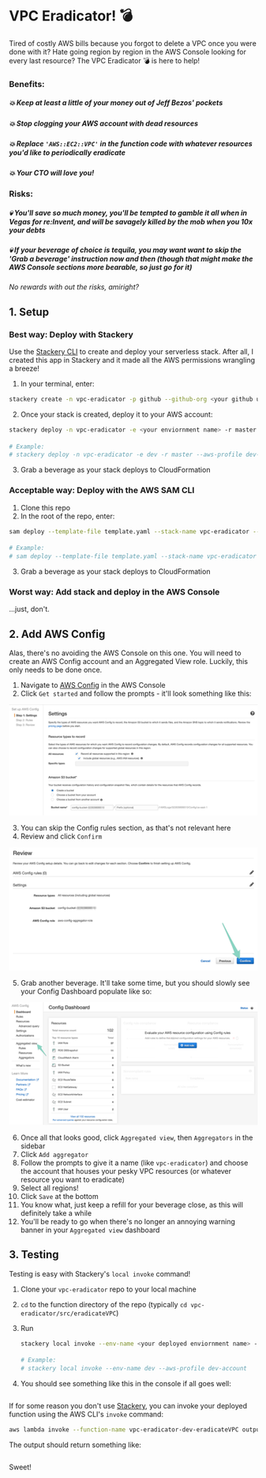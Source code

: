 # VPC Eradicator! 💣

Tired of costly AWS bills because you forgot to delete a VPC once you were done with it? Hate going region by region in the AWS Console looking for every last resource? The VPC Eradicator 💣 is here to help!

### Benefits:
##### 💥 Keep at least a little of your money out of Jeff Bezos' pockets
##### 💥 Stop clogging your AWS account with dead resources
##### 💥 Replace `'AWS::EC2::VPC'` in the function code with whatever resources you'd like to periodically eradicate
##### 💥 Your CTO will love you!

### Risks:
##### 💀 You'll save so much money, you'll be tempted to gamble it all when in Vegas for re:Invent, and will be savagely killed by the mob when you 10x your debts
##### 💀 If your beverage of choice is tequila, you may want want to skip the 'Grab a beverage' instruction now and then (though that might make the AWS Console sections more bearable, so just go for it)

_No rewards with out the risks, amiright?_

## 1. Setup

### Best way: Deploy with Stackery

Use the [Stackery CLI](https://docs.stackery.io/docs/using-stackery/cli/) to create and deploy your serverless stack. After all, I created this app in Stackery and it made all the AWS permissions wrangling a breeze!

1. In your terminal, enter:

```bash
stackery create -n vpc-eradicator -p github --github-org <your github username> --blueprint-git-url https://github.com/bildungsroman/aws-vpc-eradicator/
```

2. Once your stack is created, deploy it to your AWS account:

```bash
stackery deploy -n vpc-eradicator -e <your enviornment name> -r master --aws-profile <your AWS account profile>

# Example:
# stackery deploy -n vpc-eradicator -e dev -r master --aws-profile dev-account
```

3. Grab a beverage as your stack deploys to CloudFormation

### Acceptable way: Deploy with the AWS SAM CLI

1. Clone this repo
2. In the root of the repo, enter:

```bash
sam deploy --template-file template.yaml --stack-name vpc-eradicator --profile <your AWS account profile> --region <the AWS region to deploy to>

# Example:
# sam deploy --template-file template.yaml --stack-name vpc-eradicator --profile dev-account --region us-west-2
```

3. Grab a beverage as your stack deploys to CloudFormation

### Worst way: Add stack and deploy in the AWS Console

...just, don't.

## 2. Add AWS Config

Alas, there's no avoiding the AWS Console on this one. You will need to create an AWS Config account and an Aggregated View role. Luckily, this only needs to be done once.

1. Navigate to [AWS Config](https://us-west-2.console.aws.amazon.com/config/home) in the AWS Console
2. Click `Get started` and follow the prompts - it'll look something like this:

![screenshot](img/1.png)

3. You can skip the Config rules section, as that's not relevant here
4. Review and click `Confirm`

![screenshot](img/2.png)

5. Grab another beverage. It'll take some time, but you should slowly see your Config Dashboard populate like so:

![screenshot](img/3.png)

6. Once all that looks good, click `Aggregated view`, then `Aggregators` in the sidebar
7. Click `Add aggregator`
8. Follow the prompts to give it a name (like `vpc-eradicator`) and choose the account that houses your pesky VPC resources (or whatever resource you want to eradicate)
9. Select all regions!
10. Click `Save` at the bottom
11. You know what, just keep a refill for your beverage close, as this will definitely take a while
12. You'll be ready to go when there's no longer an annoying warning banner in your `Aggregated view` dashboard

## 3. Testing

Testing is easy with Stackery's `local invoke` command!

1. Clone your `vpc-eradicator` repo to your local machine
2. `cd` to the function directory of the repo (typically `cd vpc-eradicator/src/eradicateVPC`)
3. Run

   ```bash
   stackery local invoke --env-name <your deployed enviornment name> --aws-profile <the profile for the AWS account your stack is deployed to>

   # Example:
   # stackery local invoke --env-name dev --aws-profile dev-account
   ```
4. You should see something like this in the console if all goes well:

```bash

```

If for some reason you don't use [Stackery](https://www.stackery.io/), you can invoke your deployed function using the AWS CLI's `invoke` command:

```bash
aws lambda invoke --function-name vpc-eradicator-dev-eradicateVPC output.log
```

The output should return something like:

```bash

```

Sweet!
